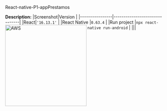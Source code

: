 React-native-P1-appPrestamos

**Description:**
|Screenshot|Version                          |
|----------------|-------------------------------|
|React|`'16.13.1'`            |
|React Native          |`0.63.4`            |
|Run project          |`npx react-native run-android`       |
|<img align="left" alt="AWS" width="260px" src="https://github.com/leonmatias2015/React-native-P1-appPrestamos/blob/master/cotizador-app.png" />||


